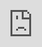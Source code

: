 ```yaml
---
layout: default
title: Widgets
parent: API & Widgets
description: VoxTour.ai provides a powerful API for integrating AI-powered audio guides and travel experiences into applications, websites, and services. Our API enables seamless access to high-quality, location-based storytelling, allowing users to explore destinations with engaging narratives, historical insights, and personalized recommendations.
---
```


# Widgets

<style>
    html, body {
        height: 100%;
        margin: 0;
    }
    .voxtour-widget-container {
        position: absolute;
        top: 0;
        left: 0;
        width: 100%;
        height: 100%;
    }
    .voxtour-widget {
        width: 100%;
        height: 100%;
        border: none;
    }
</style>

<div class="voxtour-widget-container">
    <iframe class="voxtour-widget" src="https://widget.voxtour.ai/"></iframe>
</div>
